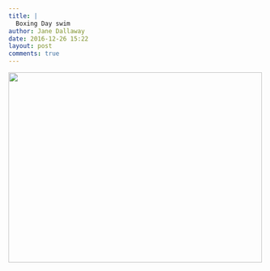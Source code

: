 ```yaml
---
title: |
  Boxing Day swim
author: Jane Dallaway
date: 2016-12-26 15:22
layout: post
comments: true
---
```


<div>
        <a href="http://static.skitters.dallaway.com/2016-12-26-boxing-day-swim-fullsize-IMG_8671.JPG">
          <img src="http://static.skitters.dallaway.com/2016-12-26-boxing-day-swim-thumb-IMG_8671.JPG" width="500" height="375"/>
        </a>
      </div>


  
      